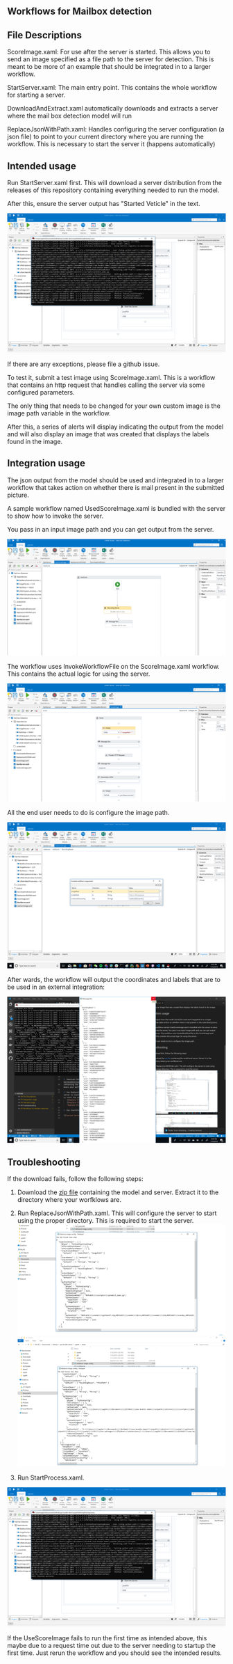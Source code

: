 Workflows for Mailbox detection
-----------------------------------

File Descriptions
----------------------
ScoreImage.xaml: For use after the server is started. This allows you to send an image specified as a file path to 
the server for detection. This is meant to be more of an example that should be integrated in to a larger workflow.

StartServer.xaml: The main entry point. This contains the whole workflow for starting a server.

DownloadAndExtract.xaml automatically downloads and extracts a server where the
mail box detection model will run

ReplaceJsonWithPath.xaml: Handles configuring the server configuration (a json file) to point to your current directory
where you are running the workflow. This is necessary to start the server it (happens automatically)

Intended usage
------------------------------------

Run StartServer.xaml first. This will download a server distribution from the releases
of this repository containing everything needed to run the model.

After this, ensure the server output has "Started Veticle" in the text.

![Started Server](img/startedserver.png "Started Server")


If there are any exceptions, please file a github issue.

To test it, submit a test image using ScoreImage.xaml. This is a workflow that contains
an http request that handles calling the server via some configured parameters.

The only thing that needs to be changed for your own custom image is the image path variable in the workflow.

After this, a series of alerts will display indicating the output from the model and will also display an
image that was created that displays the labels found in the image.

Integration usage
------------------------------

The json output from the model should be used and integrated in to a larger workflow
that takes action on whether there is mail present in the submitted picture.

 A sample workflow named UsedScoreImage.xaml is bundled
 with the server to show how to invoke the server.

 You pass in an input image path and you can get output from the server.

  ![Use Score Image](img/usescoreimage.png "Use Score image")
 
  The workflow uses InvokeWorkflowFile
 on the ScoreImage.xaml workflow.  This contains the 
 actual logic for using the server.

 ![Inside Template](img/insidetemplate.png "Inside Template")

 All the end user needs to do is configure the image path.

 ![Score image args](img/scoreimageargs.png "Score image args")


After wards, the workflow will output the coordinates and labels that are to be used in an external integration:

 ![AI Output](img/aioutput.png "AI Output")



Troubleshooting
--------------------------------

If the download fails, follow the following steps:

1. Download the [zip file](https://github.com/agibsonccc/mailboxdetection-workflow/releases/download/1.0/distro.zip)
containing the model and server. Extract it to the directory where your worfklows are.

2. Run ReplaceJsonWithPath.xaml. This will configure the server to start using the proper directory. This is required to start the server.
   ![Replace Picture](img/replacepicture.png "Replace Picture")
   ![Replace Picture Result](img/replacepictureresult.png "Replace Picture Result")

3. Run StartProcess.xaml.

![Started Server](img/startedserver.png "Started Server")



If the UseScoreImage fails to run the first time as intended above, this maybe due to a request time out due to the server
needing to startup the first time. Just rerun the workflow
and you should see the intended results.
